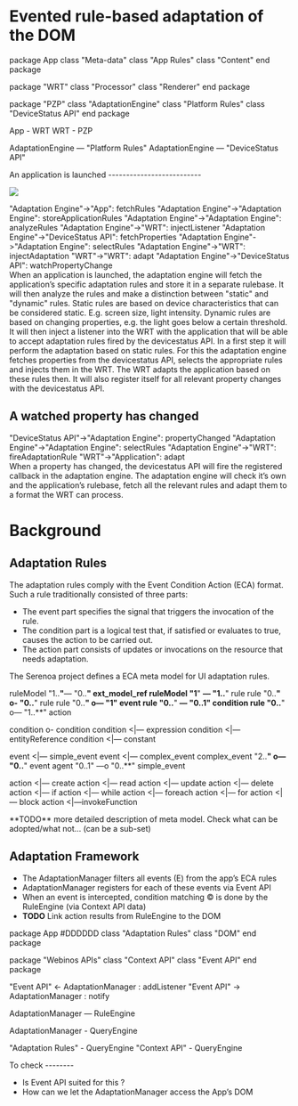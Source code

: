 Evented rule-based adaptation of the DOM
========================================

<div class="uml">

package App
 class "Meta-data"
 class "App Rules"
 class "Content"
end package

package "WRT"
 class "Processor"
 class "Renderer"
end package

package "PZP"
 class "AdaptationEngine"
 class "Platform Rules"
 class "DeviceStatus API"
end package

App - WRT
WRT - PZP

AdaptationEngine — "Platform Rules"
AdaptationEngine — "DeviceStatus API"

</div>
An application is launched
--------------------------

![](app-start-adaptation.png)

<div class="uml">
"Adaptation Engine"->"App": fetchRules
"Adaptation Engine"->"Adaptation Engine": storeApplicationRules
"Adaptation Engine"->"Adaptation Engine": analyzeRules
"Adaptation Engine"->"WRT": injectListener
"Adaptation Engine"->"DeviceStatus API": fetchProperties
"Adaptation Engine"->"Adaptation Engine": selectRules
"Adaptation Engine"->"WRT": injectAdaptation
"WRT"->"WRT": adapt
"Adaptation Engine"->"DeviceStatus API": watchPropertyChange

</div>
When an application is launched, the adaptation engine will fetch the application’s specific adaptation rules and store it in a separate rulebase. It will then analyze the rules and make a distinction between "static" and "dynamic" rules. Static rules are based on device characteristics that can be considered static. E.g. screen size, light intensity. Dynamic rules are based on changing properties, e.g. the light goes below a certain threshold.
It will then inject a listener into the WRT with the application that will be able to accept adaptation rules fired by the devicestatus API.
In a first step it will perform the adaptation based on static rules. For this the adaptation engine fetches properties from the devicestatus API, selects the appropriate rules and injects them in the WRT. The WRT adapts the application based on these rules then.
It will also register itself for all relevant property changes with the devicestatus API.

A watched property has changed
------------------------------

<div class="uml">
"DeviceStatus API"->"Adaptation Engine": propertyChanged
"Adaptation Engine"->"Adaptation Engine": selectRules
"Adaptation Engine"->"WRT": fireAdaptationRule
"WRT"->"Application": adapt

</div>
When a property has changed, the devicestatus API will fire the registered callback in the adaptation engine. The adaptation engine will check it’s own and the application’s rulebase, fetch all the relevant rules and adapt them to a format the WRT can process.

Background
==========

Adaptation Rules
----------------

The adaptation rules comply with the Event Condition Action (ECA) format. Such a rule traditionally consisted of three parts:
* The event part specifies the signal that triggers the invocation of the rule.
* The condition part is a logical test that, if satisfied or evaluates to true, causes the action to be carried out.
* The action part consists of updates or invocations on the resource that needs adaptation.

The Serenoa project defines a ECA meta model for UI adaptation rules.

<div class="uml">

ruleModel "1..**"**— "0..**" ext_model_ref
ruleModel "1**" **— "1..**" rule
rule "0..**" o- "0..**" rule
rule "0..**" o— "1" event
rule "0..**" **— "0..1" condition
rule "0..**" o— "1..**" action

condition o- condition
condition <|— expression
condition <|— entityReference
condition <|— constant

event <|— simple_event
event <|— complex_event
complex_event "2..**" o— "0..**" event
agent "0..1" —o "0..**" simple_event

action <|— create
action <|— read
action <|— update
action <|— delete
action <|— if
action <|— while
action <|— foreach
action <|— for
action <|— block
action <|—invokeFunction

</div>
**TODO** more detailed description of meta model. Check what can be adopted/what not… (can be a sub-set)

Adaptation Framework
--------------------

-   The AdaptationManager filters all events (E) from the app’s ECA rules
-   AdaptationManager registers for each of these events via Event API
-   When an event is intercepted, condition matching © is done by the RuleEngine (via Context API data)
-   **TODO** Link action results from RuleEngine to the DOM

<div class="uml">

package App #DDDDDD
 class "Adaptation Rules"
 class "DOM"
end package

package "Webinos APIs"
 class "Context API"
 class "Event API"
end package

"Event API" <- AdaptationManager : addListener
"Event API" -> AdaptationManager : notify

AdaptationManager — RuleEngine

AdaptationManager - QueryEngine

"Adaptation Rules" - QueryEngine
"Context API" - QueryEngine

</div>
To check
--------

-   Is Event API suited for this ?
-   How can we let the AdaptationManager access the App’s DOM

